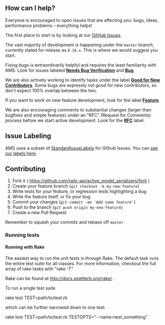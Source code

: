 ## How can I help?

Everyone is encouraged to open issues that are affecting you: bugs, ideas, performance problems – everything helps!

The first place to start is by looking at our [GitHub Issues](https://github.com/rails-api/active_model_serializers/issues).

The vast majority of development is happening under the `master` branch, currently slated for release as `0.10.x`. This is where we would suggest you start.

Fixing bugs is extraordinarily helpful and requires the least familiarity with AMS. Look for issues labeled [**Needs Bug Verification**](https://github.com/rails-api/active_model_serializers/labels/Needs%20Bug%20Verification) and [**Bug**](https://github.com/rails-api/active_model_serializers/labels/bug).

We are also actively working to identify tasks under the label [**Good for New Contributors**](https://github.com/rails-api/active_model_serializers/labels/Good%20for%20New%20Contributors). Some bugs are expressly not good for new contributors, so don't expect 100% overlap between the two.

If you want to work on new feature development, look for the label [**Feature**](https://github.com/rails-api/active_model_serializers/labels/Feature).

We are also encouraging comments to substantial changes (larger than bugfixes and simple features) under an "RFC" (Request for Comments) process before we start active development. Look for the [**RFC**](https://github.com/rails-api/active_model_serializers/labels/RFC) label.

## Issue Labeling

AMS uses a subset of [StandardIssueLabels](https://github.com/wagenet/StandardIssueLabels) for Github Issues. You can [see our labels here](https://github.com/rails-api/active_model_serializers/labels).

## Contributing

1. Fork it ( https://github.com/rails-api/active_model_serializers/fork )
2. Create your feature branch (`git checkout -b my-new-feature`)
3. Write tests for your feature, or regression tests highlighting a bug
4. Write the feature itself, or fix your bug
5. Commit your changes (`git commit -am 'Add some feature'`)
6. Push to the branch (`git push origin my-new-feature`)
7. Create a new Pull Request

Remember to squash your commits and rebase off `master`.

### Running tests

#### Running with Rake

The easiest way to run the unit tests is through Rake. The default task runs
the entire test suite for all classes. For more information, checkout the
full array of rake tasks with "rake -T"

Rake can be found at http://docs.seattlerb.org/rake/.

To run a single test suite

   rake test TEST=path/to/test.rb

which can be further narrowed down to one test:

   rake test TEST=path/to/test.rb TESTOPTS="--name=test_something"
